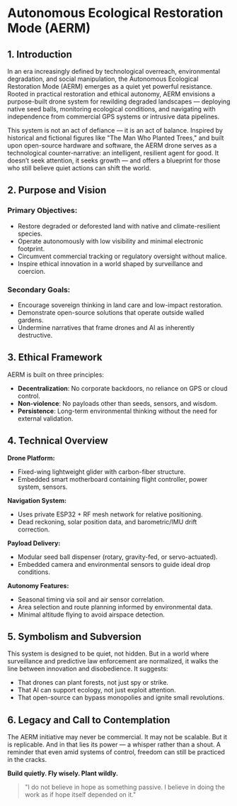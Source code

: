 # Autonomous Ecological Restoration Mode (AERM)

## 1. Introduction

In an era increasingly defined by technological overreach, environmental degradation, and social manipulation, the Autonomous Ecological Restoration Mode (AERM) emerges as a quiet yet powerful resistance. Rooted in practical restoration and ethical autonomy, AERM envisions a purpose-built drone system for rewilding degraded landscapes — deploying native seed balls, monitoring ecological conditions, and navigating with independence from commercial GPS systems or intrusive data pipelines.

This system is not an act of defiance — it is an act of balance. Inspired by historical and fictional figures like "The Man Who Planted Trees," and built upon open-source hardware and software, the AERM drone serves as a technological counter-narrative: an intelligent, resilient agent for good. It doesn’t seek attention, it seeks growth — and offers a blueprint for those who still believe quiet actions can shift the world.

## 2. Purpose and Vision

### Primary Objectives:

* Restore degraded or deforested land with native and climate-resilient species.
* Operate autonomously with low visibility and minimal electronic footprint.
* Circumvent commercial tracking or regulatory oversight without malice.
* Inspire ethical innovation in a world shaped by surveillance and coercion.

### Secondary Goals:

* Encourage sovereign thinking in land care and low-impact restoration.
* Demonstrate open-source solutions that operate outside walled gardens.
* Undermine narratives that frame drones and AI as inherently destructive.

## 3. Ethical Framework

AERM is built on three principles:

* **Decentralization**: No corporate backdoors, no reliance on GPS or cloud control.
* **Non-violence**: No payloads other than seeds, sensors, and wisdom.
* **Persistence**: Long-term environmental thinking without the need for external validation.

## 4. Technical Overview

**Drone Platform:**

* Fixed-wing lightweight glider with carbon-fiber structure.
* Embedded smart motherboard containing flight controller, power system, sensors.

**Navigation System:**

* Uses private ESP32 + RF mesh network for relative positioning.
* Dead reckoning, solar position data, and barometric/IMU drift correction.

**Payload Delivery:**

* Modular seed ball dispenser (rotary, gravity-fed, or servo-actuated).
* Embedded camera and environmental sensors to guide ideal drop conditions.

**Autonomy Features:**

* Seasonal timing via soil and air sensor correlation.
* Area selection and route planning informed by environmental data.
* Minimal altitude flying to avoid airspace detection.

## 5. Symbolism and Subversion

This system is designed to be quiet, not hidden. But in a world where surveillance and predictive law enforcement are normalized, it walks the line between innovation and disobedience. It suggests:

* That drones can plant forests, not just spy or strike.
* That AI can support ecology, not just exploit attention.
* That open-source can bypass monopolies and ignite small revolutions.

## 6. Legacy and Call to Contemplation

The AERM initiative may never be commercial. It may not be scalable. But it is replicable. And in that lies its power — a whisper rather than a shout. A reminder that even amid systems of control, freedom can still be practiced in the cracks.

**Build quietly. Fly wisely. Plant wildly.**

> "I do not believe in hope as something passive. I believe in doing the work as if hope itself depended on it."
